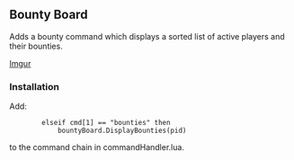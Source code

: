 ## Bounty Board
Adds a bounty command which displays a sorted list of active players and their bounties.

[Imgur](https://i.imgur.com/QaEMkjF.png)

### Installation
Add:  
```
		elseif cmd[1] == "bounties" then
		    bountyBoard.DisplayBounties(pid)
```
to the command chain in commandHandler.lua.
